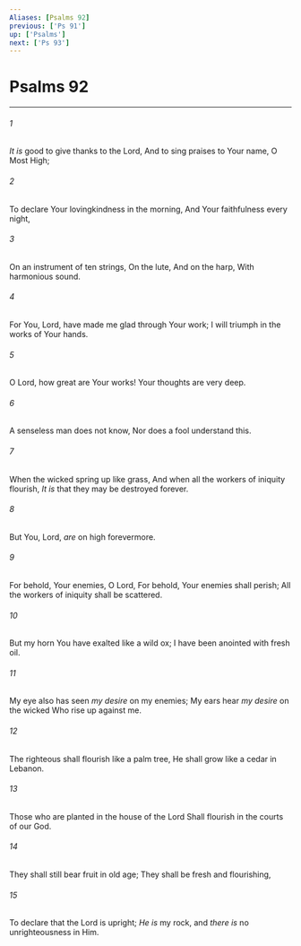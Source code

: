 ```yaml
---
Aliases: [Psalms 92]
previous: ['Ps 91']
up: ['Psalms']
next: ['Ps 93']
---
```

# Psalms 92

***


###### 1 
_It is_ good to give thanks to the Lord, And to sing praises to Your name, O Most High; 

###### 2 
To declare Your lovingkindness in the morning, And Your faithfulness every night, 

###### 3 
On an instrument of ten strings, On the lute, And on the harp, With harmonious sound. 

###### 4 
For You, Lord, have made me glad through Your work; I will triumph in the works of Your hands. 

###### 5 
O Lord, how great are Your works! Your thoughts are very deep. 

###### 6 
A senseless man does not know, Nor does a fool understand this. 

###### 7 
When the wicked spring up like grass, And when all the workers of iniquity flourish, _It is_ that they may be destroyed forever. 

###### 8 
But You, Lord, _are_ on high forevermore. 

###### 9 
For behold, Your enemies, O Lord, For behold, Your enemies shall perish; All the workers of iniquity shall be scattered. 

###### 10 
But my horn You have exalted like a wild ox; I have been anointed with fresh oil. 

###### 11 
My eye also has seen _my desire_ on my enemies; My ears hear _my desire_ on the wicked Who rise up against me. 

###### 12 
The righteous shall flourish like a palm tree, He shall grow like a cedar in Lebanon. 

###### 13 
Those who are planted in the house of the Lord Shall flourish in the courts of our God. 

###### 14 
They shall still bear fruit in old age; They shall be fresh and flourishing, 

###### 15 
To declare that the Lord is upright; _He is_ my rock, and _there is_ no unrighteousness in Him.
